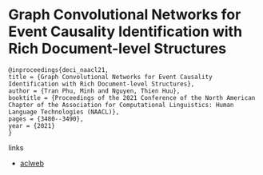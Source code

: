 # Graph Convolutional Networks for Event Causality Identification with Rich Document-level Structures

```
@inproceedings{deci_naacl21,
title = {Graph Convolutional Networks for Event Causality Identification with Rich Document-level Structures},
author = {Tran Phu, Minh and Nguyen, Thien Huu},
booktitle = {Proceedings of the 2021 Conference of the North American Chapter of the Association for Computational Linguistics: Human Language Technologies (NAACL)},
pages = {3480--3490},
year = {2021}
}
```

links
- [aclweb](https://www.aclweb.org/anthology/2021.naacl-main.273/)
